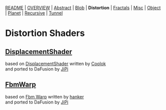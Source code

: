 
  <!--                                                             -->
  <!--           THIS IS AN AUTOMATICALLY GENERATED FILE           -->
  <!--                                                             -->
  <!--                  D O   N O T   E D I T ! ! !                -->
  <!--                                                             -->
  <!--  ALL CHANGES WILL BE OVERWRITTEN WITHOUT ANY FURTHER NOTICE -->
  <!--                                                             -->


[README](../README.md) | [OVERVIEW](../OVERVIEW.md) | [Abstract](../Abstract/README.md) | [Blob](../Blob/README.md) | **Distortion** | [Fractals](../Fractals/README.md) | [Misc](../Misc/README.md) | [Object](../Object/README.md) | [Planet](../Planet/README.md) | [Recursive](../Recursive/README.md) | [Tunnel](../Tunnel/README.md)

# Distortion Shaders

## **[DisplacementShader](DisplacementShader.md)**
based on [DisplacementShader](https://www.shadertoy.com/view/MtBfR3) written by [Coolok](https://www.shadertoy.com/user/Coolok)<br />and ported to DaFusion by [JiPi](../../Site/Profiles/JiPi.md)

## **[FbmWarp](FbmWarp.md)**
based on [Fbm Warp](https://www.shadertoy.com/view/ttGyzG) written by [hanker](https://www.shadertoy.com/user/hanker)<br />and ported to DaFusion by [JiPi](../../Site/Profiles/JiPi.md)

